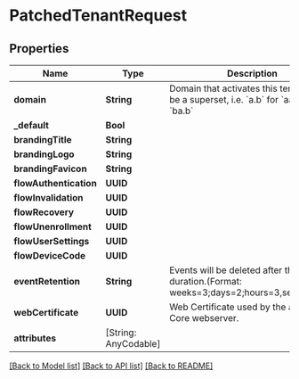 # PatchedTenantRequest

## Properties
Name | Type | Description | Notes
------------ | ------------- | ------------- | -------------
**domain** | **String** | Domain that activates this tenant. Can be a superset, i.e. &#x60;a.b&#x60; for &#x60;aa.b&#x60; and &#x60;ba.b&#x60; | [optional] 
**_default** | **Bool** |  | [optional] 
**brandingTitle** | **String** |  | [optional] 
**brandingLogo** | **String** |  | [optional] 
**brandingFavicon** | **String** |  | [optional] 
**flowAuthentication** | **UUID** |  | [optional] 
**flowInvalidation** | **UUID** |  | [optional] 
**flowRecovery** | **UUID** |  | [optional] 
**flowUnenrollment** | **UUID** |  | [optional] 
**flowUserSettings** | **UUID** |  | [optional] 
**flowDeviceCode** | **UUID** |  | [optional] 
**eventRetention** | **String** | Events will be deleted after this duration.(Format: weeks&#x3D;3;days&#x3D;2;hours&#x3D;3,seconds&#x3D;2). | [optional] 
**webCertificate** | **UUID** | Web Certificate used by the authentik Core webserver. | [optional] 
**attributes** | [String: AnyCodable] |  | [optional] 

[[Back to Model list]](../README.md#documentation-for-models) [[Back to API list]](../README.md#documentation-for-api-endpoints) [[Back to README]](../README.md)



